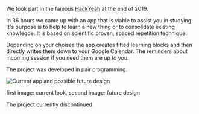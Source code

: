 We took part in the famous [HackYeah](https://hackyeah.pl/) at the end of 2019.

In 36 hours we came up with an app that is viable to assist you in studying. It's purpose is to help to learn a new thing or to consolidate existing knowlegde. It is based on scientific proven, spaced repetition technique.

Depending on your choises the app creates fitted learning blocks and then directly writes them down to your Google Calendar. The reminders about incoming session if you need them are up to you. 

The project was developed in pair programming.

![Current app and possible future design](https://scontent-waw1-1.xx.fbcdn.net/v/t1.6435-9/240992170_4531031580248490_2996645310913298924_n.jpg?_nc_cat=105&ccb=1-5&_nc_sid=dbeb18&_nc_ohc=dv1gAnmVoxgAX8p19Nw&_nc_ht=scontent-waw1-1.xx&oh=bba51a0ad7a6a2c7a801e7eef8585876&oe=6158C32F)

first image: current look, second image: future design

The project currently discontinued
